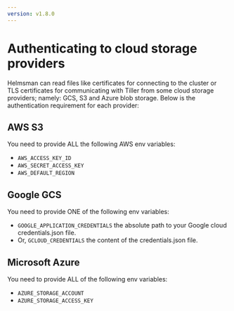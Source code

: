 ```yaml
---
version: v1.8.0
---
```


# Authenticating to cloud storage providers

Helmsman can read files like certificates for connecting to the cluster or TLS certificates for communicating with Tiller from some cloud storage providers; namely: GCS, S3 and Azure blob storage. Below is the authentication requirement for each provider:

## AWS S3

You need to provide ALL the following AWS env variables:

- `AWS_ACCESS_KEY_ID`
- `AWS_SECRET_ACCESS_KEY`
- `AWS_DEFAULT_REGION`

## Google GCS

You need to provide ONE of the following env variables:

- `GOOGLE_APPLICATION_CREDENTIALS` the absolute path to your Google cloud credentials.json file.
- Or, `GCLOUD_CREDENTIALS` the content of the credentials.json file.

## Microsoft Azure

You need to provide ALL of the following env variables:

- `AZURE_STORAGE_ACCOUNT`
- `AZURE_STORAGE_ACCESS_KEY` 